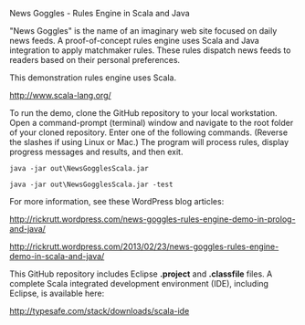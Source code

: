 News Goggles - Rules Engine in Scala and Java

  "News Goggles" is the name of an imaginary web site focused on daily
  news feeds. A proof-of-concept rules engine uses Scala and Java integration
  to apply matchmaker rules. These rules dispatch news feeds to
  readers based on their personal preferences.

  This demonstration rules engine uses Scala.
  
  <http://www.scala-lang.org/>

  To run the demo, clone the GitHub repository to your local workstation. Open a command-prompt (terminal) window and navigate to the root folder of your cloned repository. Enter one of the following commands. (Reverse the slashes if using Linux or Mac.) The program will process rules, display progress messages and results, and then exit.

    java -jar out\NewsGogglesScala.jar
  
    java -jar out\NewsGogglesScala.jar -test

  For more information, see these WordPress blog articles:

  <http://rickrutt.wordpress.com/news-goggles-rules-engine-demo-in-prolog-and-java/>
  
  <http://rickrutt.wordpress.com/2013/02/23/news-goggles-rules-engine-demo-in-scala-and-java/>

  This GitHub repository includes Eclipse **.project** and **.classfile** files. 
  A complete Scala integrated development environment (IDE), including Eclipse, is available here: 

  <http://typesafe.com/stack/downloads/scala-ide>
